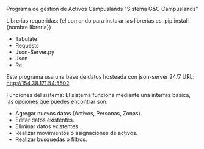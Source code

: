 Programa de gestion de Activos Campuslands "Sistema G&C Campuslands"

Librerias requeridas:
(el comando para instalar las librerias es: pip install {nombre libreria})

- Tabulate
- Requests
- Json-Server.py
- Json
- Re

Este programa usa una base de datos hosteada con json-server 24/7
URL: http://154.38.171.54:5502

Funciones del sistema:
El sistema funciona mediante una interfaz basica, las opciones que puedes encontrar son:

- Agregar nuevos datos (Activos, Personas, Zonas).
- Editar datos existentes.
- Eliminar datos existentes.
- Realizar movimientos o asignaciones de activos.
- Realizar busquedas o filtros.
